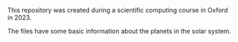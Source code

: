 This repository was created during a scientific computing course in Oxford in 2023.

The files have some basic information about the planets in the solar system.
